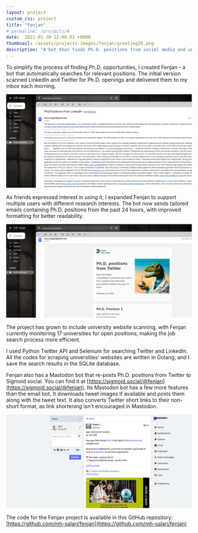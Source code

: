 ```yaml
---
layout: project
custom_css: project
title: "Fenjan"
# permalink: /projects/#
date:  2021-02-30 12:00:01 +0000
thumbnail: /assets/projects-images/fenjan/greeting26.png
description: "A bot that finds Ph.D. positions from social media and university websites, delivering daily personalized updates."
---
```


To simplify the process of finding Ph.D. opportunities, I created Fenjan - a bot that automatically searches for relevant positions. The initial version scanned LinkedIn and Twitter for Ph.D. openings and delivered them to my inbox each morning.

![Fenjan V1 Screenshot](/assets/projects-images/fenjan/v1.png)

As friends expressed interest in using it, I expanded Fenjan to support multiple users with different research interests. The bot now sends tailored emails containing Ph.D. positions from the past 24 hours, with improved formatting for better readability.

![Fenjan V2 Screenshot](/assets/projects-images/fenjan/v2.png)

The project has grown to include university website scanning, with Fenjan currently monitoring 17 universities for open positions, making the job search process more efficient.

I used Python Twitter API and Selenium for searching Twitter and LinkedIn. All the codes for scraping universities' websites are written in Golang, and I save the search results in the SQLite database.

Fenjan also has a Mastodon bot that re-posts Ph.D. positions from Twitter to Sigmoid social. You can find it at [https://sigmoid.social/@fenjan](https://sigmoid.social/@fenjan). Its Mastodon bot has a few more features than the email bot. It downloads tweet images if available and posts them along with the tweet text. It also converts Twitter short links to their non-short format, as link shortening isn't encouraged in Mastodon.

![Fenjan Mastodon Screenshot](/assets/projects-images/fenjan/mastodon.png)

The code for the Fenjan project is available in this GitHub repository: [https://github.com/mh-salari/fenjan](https://github.com/mh-salari/fenjan)